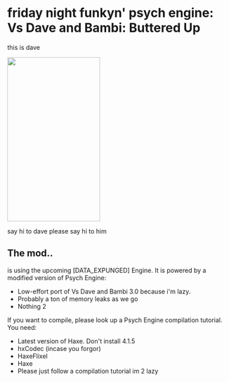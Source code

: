 # friday night funkyn' psych engine: Vs Dave and Bambi: Buttered Up
this is dave

<img src="https://cdn.discordapp.com/attachments/892140166309892136/905267141299802152/dorve_reale.png" width="211" height="373">


say hi to dave
please say hi to him

## The mod..
is using the upcoming [DATA_EXPUNGED] Engine.
It is powered by a modified version of Psych Engine:
- Low-effort port of Vs Dave and Bambi 3.0 because i'm lazy.
- Probably a ton of memory leaks as we go
- Nothing 2

If you want to compile, please look up a Psych Engine compilation  tutorial. You need:
- Latest version of Haxe. Don't install 4.1.5
- hxCodec (incase you forgor)
- HaxeFlixel
- Haxe
- Please just follow a compilation tutorial im 2 lazy

